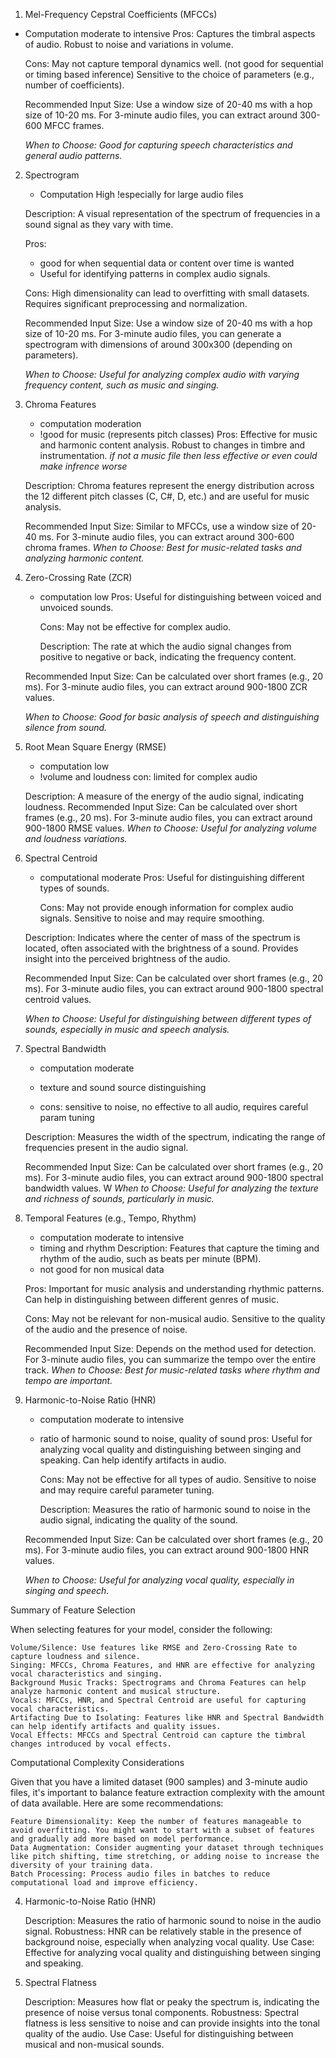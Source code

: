 1. Mel-Frequency Cepstral Coefficients (MFCCs)

- Computation moderate to intensive
  Pros:
  Captures the timbral aspects of audio.
  Robust to noise and variations in volume.

  Cons:
  May not capture temporal dynamics well. (not good for sequential or timing based inference)
  Sensitive to the choice of parameters (e.g., number of coefficients).

  Recommended Input Size: Use a window size of 20-40 ms with a hop size of 10-20 ms. For 3-minute audio files, you can extract around 300-600 MFCC frames.

  _When to Choose: Good for capturing speech characteristics and general audio patterns._

2. Spectrogram

   - Computation High !especially for large audio files

   Description: A visual representation of the spectrum of frequencies in a sound signal as they vary with time.

   Pros:

   - good for when sequential data or content over time is wanted
   - Useful for identifying patterns in complex audio signals.

   Cons:
   High dimensionality can lead to overfitting with small datasets.
   Requires significant preprocessing and normalization.

   Recommended Input Size: Use a window size of 20-40 ms with a hop size of 10-20 ms. For 3-minute audio files, you can generate a spectrogram with dimensions of around 300x300 (depending on parameters).

   _When to Choose: Useful for analyzing complex audio with varying frequency content, such as music and singing._

3. Chroma Features

   - computation moderation
   - !good for music (represents pitch classes)
     Pros:
     Effective for music and harmonic content analysis.
     Robust to changes in timbre and instrumentation.
     _if not a music file then less effective or even could make infrence worse_

   Description: Chroma features represent the energy distribution across the 12 different pitch classes (C, C#, D, etc.) and are useful for music analysis.

   Recommended Input Size: Similar to MFCCs, use a window size of 20-40 ms. For 3-minute audio files, you can extract around 300-600 chroma frames.
   _When to Choose: Best for music-related tasks and analyzing harmonic content._

4. Zero-Crossing Rate (ZCR)

   - computation low
     Pros:
     Useful for distinguishing between voiced and unvoiced sounds.

     Cons:
     May not be effective for complex audio.

     Description: The rate at which the audio signal changes from positive to negative or back, indicating the frequency content.

   Recommended Input Size: Can be calculated over short frames (e.g., 20 ms). For 3-minute audio files, you can extract around 900-1800 ZCR values.

   _When to Choose: Good for basic analysis of speech and distinguishing silence from sound._

5. Root Mean Square Energy (RMSE)

   - computation low
   - !volume and loudness
     con: limited for complex audio

   Description: A measure of the energy of the audio signal, indicating loudness.
   Recommended Input Size: Can be calculated over short frames (e.g., 20 ms). For 3-minute audio files, you can extract around 900-1800 RMSE values.
   _When to Choose: Useful for analyzing volume and loudness variations._

6. Spectral Centroid

   - computational moderate
     Pros:
     Useful for distinguishing different types of sounds.

     Cons:
     May not provide enough information for complex audio signals.
     Sensitive to noise and may require smoothing.

   Description: Indicates where the center of mass of the spectrum is located, often associated with the brightness of a sound.
   Provides insight into the perceived brightness of the audio.

   Recommended Input Size: Can be calculated over short frames (e.g., 20 ms). For 3-minute audio files, you can extract around 900-1800 spectral centroid values.

   _When to Choose: Useful for distinguishing between different types of sounds, especially in music and speech analysis._

7. Spectral Bandwidth

   - computation moderate
   - texture and sound source distinguishing

   - cons: sensitive to noise, no effective to all audio, requires careful param tuning

   Description: Measures the width of the spectrum, indicating the range of frequencies present in the audio signal.

   Recommended Input Size: Can be calculated over short frames (e.g., 20 ms). For 3-minute audio files, you can extract around 900-1800 spectral bandwidth values.
   W
   _When to Choose: Useful for analyzing the texture and richness of sounds, particularly in music._

8. Temporal Features (e.g., Tempo, Rhythm)

   - computation moderate to intensive
   - timing and rhythm
     Description: Features that capture the timing and rhythm of the audio, such as beats per minute (BPM).
   - not good for non musical data

   Pros:
   Important for music analysis and understanding rhythmic patterns.
   Can help in distinguishing between different genres of music.

   Cons:
   May not be relevant for non-musical audio.
   Sensitive to the quality of the audio and the presence of noise.

   Recommended Input Size: Depends on the method used for detection. For 3-minute audio files, you can summarize the tempo over the entire track.
   _When to Choose: Best for music-related tasks where rhythm and tempo are important._

9. Harmonic-to-Noise Ratio (HNR)

   - computation moderate to intensive
   - ratio of harmonic sound to noise, quality of sound
     pros:
     Useful for analyzing vocal quality and distinguishing between singing and speaking.
     Can help identify artifacts in audio.

     Cons:
     May not be effective for all types of audio.
     Sensitive to noise and may require careful parameter tuning.

     Description: Measures the ratio of harmonic sound to noise in the audio signal, indicating the quality of the sound.

   Recommended Input Size: Can be calculated over short frames (e.g., 20 ms). For 3-minute audio files, you can extract around 900-1800 HNR values.

   _When to Choose: Useful for analyzing vocal quality, especially in singing and speech._

Summary of Feature Selection

When selecting features for your model, consider the following:

    Volume/Silence: Use features like RMSE and Zero-Crossing Rate to capture loudness and silence.
    Singing: MFCCs, Chroma Features, and HNR are effective for analyzing vocal characteristics and singing.
    Background Music Tracks: Spectrograms and Chroma Features can help analyze harmonic content and musical structure.
    Vocals: MFCCs, HNR, and Spectral Centroid are useful for capturing vocal characteristics.
    Artifacting Due to Isolating: Features like HNR and Spectral Bandwidth can help identify artifacts and quality issues.
    Vocal Effects: MFCCs and Spectral Centroid can capture the timbral changes introduced by vocal effects.

Computational Complexity Considerations

Given that you have a limited dataset (900 samples) and 3-minute audio files, it's important to balance feature extraction complexity with the amount of data available. Here are some recommendations:

    Feature Dimensionality: Keep the number of features manageable to avoid overfitting. You might want to start with a subset of features and gradually add more based on model performance.
    Data Augmentation: Consider augmenting your dataset through techniques like pitch shifting, time stretching, or adding noise to increase the diversity of your training data.
    Batch Processing: Process audio files in batches to reduce computational load and improve efficiency.

4. Harmonic-to-Noise Ratio (HNR)

   Description: Measures the ratio of harmonic sound to noise in the audio signal.
   Robustness: HNR can be relatively stable in the presence of background noise, especially when analyzing vocal quality.
   Use Case: Effective for analyzing vocal quality and distinguishing between singing and speaking.

5. Spectral Flatness

   Description: Measures how flat or peaky the spectrum is, indicating the presence of noise versus tonal components.
   Robustness: Spectral flatness is less sensitive to noise and can provide insights into the tonal quality of the audio.
   Use Case: Useful for distinguishing between musical and non-musical sounds.
